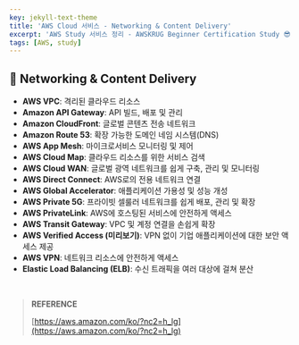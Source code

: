 ```yaml
---
key: jekyll-text-theme
title: 'AWS Cloud 서비스 - Networking & Content Delivery'
excerpt: 'AWS Study 서비스 정리 - AWSKRUG Beginner Certification Study 😎'
tags: [AWS, study] 
---
```


## :mag_right: Networking & Content Delivery

* **AWS VPC**: 격리된 클라우드 리소스
* **Amazon API Gateway**: API 빌드, 배포 및 관리
* **Amazon CloudFront**: 글로벌 콘텐츠 전송 네트워크
* **Amazon Route 53**: 확장 가능한 도메인 네임 시스템(DNS)
* **AWS App Mesh**: 마이크로서비스 모니터링 및 제어
* **AWS Cloud Map**: 클라우드 리소스를 위한 서비스 검색
* **AWS Cloud WAN**: 글로벌 광역 네트워크를 쉽게 구축, 관리 및 모니터링
* **AWS Direct Connect**: AWS로의 전용 네트워크 연결
* **AWS Global Accelerator**: 애플리케이션 가용성 및 성능 개성
* **AWS Private 5G**: 프라이빗 셀룰러 네트워크를 쉽게 배포, 관리 및 확장
* **AWS PrivateLink**: AWS에 호스팅된 서비스에 안전하게 액세스
* **AWS Transit Gateway**: VPC 및 계정 연결을 손쉽게 확장
* **AWS Verified Access (미리보기)**: VPN 없이 기업 애플리케이션에 대한 보안 액세스 제공
* **AWS VPN**: 네트워크 리소스에 안전하게 액세스
* **Elastic Load Balancing (ELB)**: 수신 트래픽을 여러 대상에 걸쳐 분산



<br/>

> **REFERENCE**
>
> [https://aws.amazon.com/ko/?nc2=h_lg](https://aws.amazon.com/ko/?nc2=h_lg)